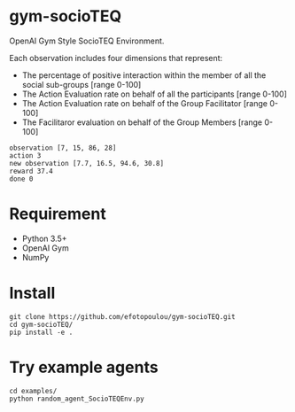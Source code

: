 # gym-socioTEQ
OpenAI Gym Style SocioTEQ Environment.

Each observation includes four dimensions that represent:
* The percentage of positive interaction within the member of all the social sub-groups [range 0-100]
* The Action Evaluation rate on behalf of all the participants [range 0-100]
* The Action Evaluation rate on behalf of the Group Facilitator [range 0-100]
* The Facilitaror evaluation on behalf of the Group Members [range 0-100]


```
observation [7, 15, 86, 28]
action 3
new observation [7.7, 16.5, 94.6, 30.8]
reward 37.4
done 0

```

# Requirement

* Python 3.5+
* OpenAI Gym
* NumPy

# Install
```
git clone https://github.com/efotopoulou/gym-socioTEQ.git
cd gym-socioTEQ/
pip install -e .
```
# Try example agents
```
cd examples/
python random_agent_SocioTEQEnv.py
```
